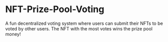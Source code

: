 # NFT-Prize-Pool-Voting
A fun decentralized voting system where users can submit their NFTs to be voted by other users. The NFT with the most votes wins the prize pool money!
